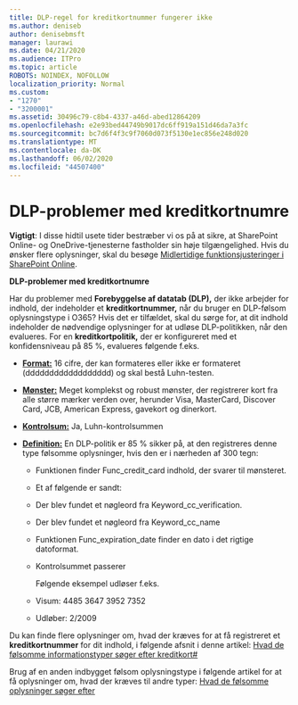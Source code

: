 ```yaml
---
title: DLP-regel for kreditkortnummer fungerer ikke
ms.author: deniseb
author: denisebmsft
manager: laurawi
ms.date: 04/21/2020
ms.audience: ITPro
ms.topic: article
ROBOTS: NOINDEX, NOFOLLOW
localization_priority: Normal
ms.custom:
- "1270"
- "3200001"
ms.assetid: 30496c79-c8b4-4337-a46d-abed12864209
ms.openlocfilehash: e2e93bed44749b9017dc6ff919a151d46da7a3fc
ms.sourcegitcommit: bc7d6f4f3c9f7060d073f5130e1ec856e248d020
ms.translationtype: MT
ms.contentlocale: da-DK
ms.lasthandoff: 06/02/2020
ms.locfileid: "44507400"
---
```

# <a name="dlp-issues-with-credit-card-numbers"></a>DLP-problemer med kreditkortnumre

**Vigtigt**: I disse hidtil usete tider bestræber vi os på at sikre, at SharePoint Online- og OneDrive-tjenesterne fastholder sin høje tilgængelighed. Hvis du ønsker flere oplysninger, skal du besøge [Midlertidige funktionsjusteringer i SharePoint Online](https://aka.ms/ODSPAdjustments).

**DLP-problemer med kreditkortnumre**

Har du problemer med **Forebyggelse af datatab (DLP),** der ikke arbejder for indhold, der indeholder et **kreditkortnummer,** når du bruger en DLP-følsom oplysningstype i O365? Hvis det er tilfældet, skal du sørge for, at dit indhold indeholder de nødvendige oplysninger for at udløse DLP-politikken, når den evalueres. For en **kreditkortpolitik,** der er konfigureret med et konfidensniveau på 85 %, evalueres følgende f.eks.
  
- **[Format:](https://docs.microsoft.com/microsoft-365/compliance/sensitive-information-type-entity-definitions#format-19)** 16 cifre, der kan formateres eller ikke er formateret (dddddddddddddddddd) og skal bestå Luhn-testen.

- **[Mønster:](https://docs.microsoft.com/microsoft-365/compliance/sensitive-information-type-entity-definitions#pattern-19)** Meget komplekst og robust mønster, der registrerer kort fra alle større mærker verden over, herunder Visa, MasterCard, Discover Card, JCB, American Express, gavekort og dinerkort.

- **[Kontrolsum:](https://docs.microsoft.com/microsoft-365/compliance/sensitive-information-type-entity-definitions#checksum-19)** Ja, Luhn-kontrolsummen

- **[Definition:](https://docs.microsoft.com/microsoft-365/compliance/sensitive-information-type-entity-definitions#definition-19)** En DLP-politik er 85 % sikker på, at den registreres denne type følsomme oplysninger, hvis den er i nærheden af 300 tegn:

  - Funktionen finder Func_credit_card indhold, der svarer til mønsteret.

  - Et af følgende er sandt:

  - Der blev fundet et nøgleord fra Keyword_cc_verification.

  - Der blev fundet et nøgleord fra Keyword_cc_name

  - Funktionen Func_expiration_date finder en dato i det rigtige datoformat.

  - Kontrolsummet passerer

    Følgende eksempel udløser f.eks.

  - Visum: 4485 3647 3952 7352
  
  - Udløber: 2/2009

Du kan finde flere oplysninger om, hvad der kræves for at få registreret et **kreditkortnummer** for dit indhold, i følgende afsnit i denne artikel: [Hvad de følsomme informationstyper søger efter kreditkort#](https://docs.microsoft.com/microsoft-365/compliance/sensitive-information-type-entity-definitions#credit-card-number)
  
Brug af en anden indbygget følsom oplysningstype i følgende artikel for at få oplysninger om, hvad der kræves til andre typer: [Hvad de følsomme oplysninger søger efter](https://docs.microsoft.com/microsoft-365/compliance/sensitive-information-type-entity-definitions)
  